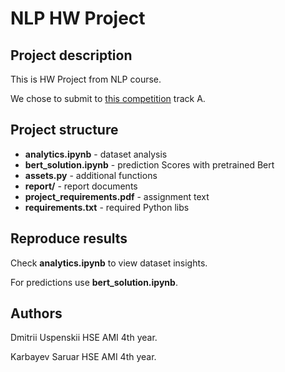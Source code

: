 # NLP HW Project

## Project description
This is HW Project from NLP course.

We chose to submit to [this competition](https://semantic-textual-relatedness.github.io/) track A.



## Project structure
- __analytics.ipynb__ - dataset analysis
- __bert_solution.ipynb__ - prediction Scores with pretrained Bert
- __assets.py__ - additional functions
- __report/__ - report documents
- __project_requirements.pdf__ - assignment text
- __requirements.txt__ - required Python libs



## Reproduce results
Check __analytics.ipynb__ to view dataset insights.

For predictions use __bert_solution.ipynb__. 

## Authors
Dmitrii Uspenskii HSE AMI 4th year.

Karbayev Saruar HSE AMI 4th year.
